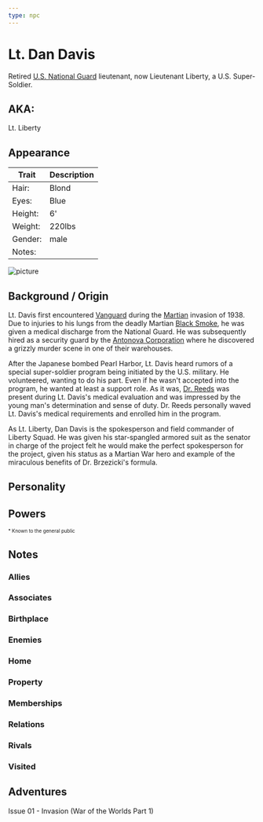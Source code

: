 ```yaml
---
type: npc
---
```

<!--
type: non-player-character
created-by:
-->

# Lt. Dan Davis

Retired [U.S. National Guard](/organizations/US_Government/US_National_Guard.md) lieutenant, now Lieutenant Liberty, a U.S. Super-Soldier.

## AKA:
Lt. Liberty

## Appearance
Trait | Description
-- | --
Hair: | Blond
Eyes: | Blue
Height: | 6'
Weight: | 220lbs
Gender: | male
Notes: |

![picture](../images/image.jpg)

## Background / Origin
Lt. Davis first encountered [Vanguard](organizations/Vanguard.md) during the [Martian](npcs/foes/martians/Martian.md) invasion of 1938.  Due to injuries to his lungs from the deadly Martian [Black Smoke](items/Black_Smoke_Launcher.md), he was given a medical discharge from the National Guard.  He was subsequently hired as a security guard by the [Antonova Corporation](organizations/Antonova_Corporation.md) where he discovered a grizzly murder scene in one of their warehouses.

After the Japanese bombed Pearl Harbor, Lt. Davis heard rumors of a special super-soldier program being initiated by the U.S. military.  He volunteered, wanting to do his part.  Even if he wasn't accepted into the program, he wanted at least a support role.  As it was, [Dr. Reeds](npcs/friends_and_allies/Reginald_Reeds.md) was present during Lt. Davis's medical evaluation and was impressed by the young man's determination and sense of duty.  Dr. Reeds personally waved Lt. Davis's medical requirements and enrolled him in the program.

As Lt. Liberty, Dan Davis is the spokesperson and field commander of Liberty Squad.  He was given his star-spangled armored suit as the senator in charge of the project felt he would make the perfect spokesperson for the project, given his status as a Martian War hero and example of the miraculous benefits of Dr. Brzezicki's formula.

## Personality

## Powers

<sub><sup> * Known to the general public</sup></sub>

## Notes

### Allies

### Associates

### Birthplace

### Enemies

### Home

### Property

### Memberships

### Relations

### Rivals

### Visited

## Adventures
Issue 01 - Invasion (War of the Worlds Part 1)


<!-- GM Notes
[Hero Designer File](<>)
[pdf](<>)
-->